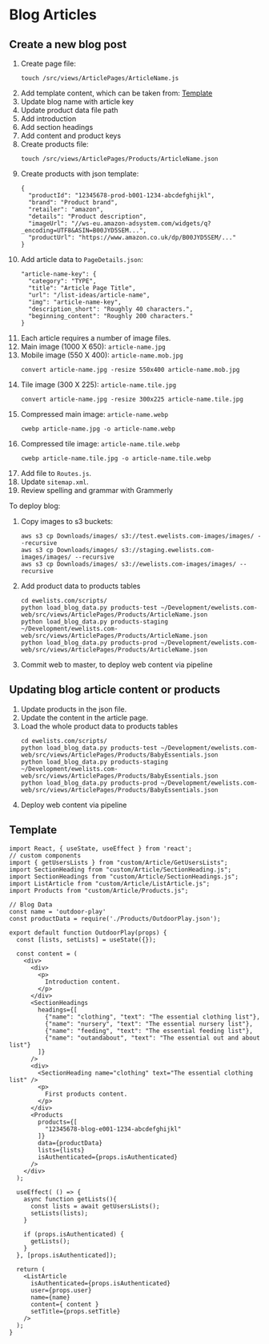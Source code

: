 # Blog Articles

## Create a new blog post
1. Create page file:
    ```
    touch /src/views/ArticlePages/ArticleName.js
    ```
1. Add template content, which can be taken from: [Template](#template)
  1. Update blog name with article key
  1. Update product data file path
  1. Add introduction
  1. Add section headings
  1. Add content and product keys
1. Create products file:
    ```
    touch /src/views/ArticlePages/Products/ArticleName.json
    ```
1. Create products with json template:
    ```
    {
      "productId": "12345678-prod-b001-1234-abcdefghijkl",
      "brand": "Product brand",
      "retailer": "amazon",
      "details": "Product description",
      "imageUrl": "//ws-eu.amazon-adsystem.com/widgets/q?_encoding=UTF8&ASIN=B00JYD5SEM...",
      "productUrl": "https://www.amazon.co.uk/dp/B00JYD5SEM/..."
    }
    ```
1. Add article data to `PageDetails.json`:
    ```
    "article-name-key": {
      "category": "TYPE",
      "title": "Article Page Title",
      "url": "/list-ideas/article-name",
      "img": "article-name-key",
      "description_short": "Roughly 40 characters.",
      "beginning_content": "Roughly 200 characters."
    }
    ```
1. Each article requires a number of image files.
  1. Main image (1000 X 650): `article-name.jpg`
  1. Mobile image (550 X 400): `article-name.mob.jpg`
      ```
      convert article-name.jpg -resize 550x400 article-name.mob.jpg
      ```
  1. Tile image (300 X 225): `article-name.tile.jpg`
      ```
      convert article-name.jpg -resize 300x225 article-name.tile.jpg
      ```
  1. Compressed main image: `article-name.webp`
      ```
      cwebp article-name.jpg -o article-name.webp
      ```
  1. Compressed tile image: `article-name.tile.webp`
      ```
      cwebp article-name.tile.jpg -o article-name.tile.webp
      ```
1. Add file to `Routes.js`.
1. Update `sitemap.xml`.
1. Review spelling and grammar with Grammerly


To deploy blog:
1. Copy images to s3 buckets:
    ```
    aws s3 cp Downloads/images/ s3://test.ewelists.com-images/images/ --recursive
    aws s3 cp Downloads/images/ s3://staging.ewelists.com-images/images/ --recursive
    aws s3 cp Downloads/images/ s3://ewelists.com-images/images/ --recursive
    ```
1. Add product data to products tables
    ```
    cd ewelists.com/scripts/
    python load_blog_data.py products-test ~/Development/ewelists.com-web/src/views/ArticlePages/Products/ArticleName.json
    python load_blog_data.py products-staging ~/Development/ewelists.com-web/src/views/ArticlePages/Products/ArticleName.json
    python load_blog_data.py products-prod ~/Development/ewelists.com-web/src/views/ArticlePages/Products/ArticleName.json
    ```
1. Commit web to master, to deploy web content via pipeline


## Updating blog article content or products
1. Update products in the json file.
1. Update the content in the article page.
1. Load the whole product data to products tables
    ```
    cd ewelists.com/scripts/
    python load_blog_data.py products-test ~/Development/ewelists.com-web/src/views/ArticlePages/Products/BabyEssentials.json
    python load_blog_data.py products-staging ~/Development/ewelists.com-web/src/views/ArticlePages/Products/BabyEssentials.json
    python load_blog_data.py products-prod ~/Development/ewelists.com-web/src/views/ArticlePages/Products/BabyEssentials.json
    ```
1. Deploy web content via pipeline



## Template
```
import React, { useState, useEffect } from 'react';
// custom components
import { getUsersLists } from "custom/Article/GetUsersLists";
import SectionHeading from "custom/Article/SectionHeading.js";
import SectionHeadings from "custom/Article/SectionHeadings.js";
import ListArticle from "custom/Article/ListArticle.js";
import Products from "custom/Article/Products.js";

// Blog Data
const name = 'outdoor-play'
const productData = require('./Products/OutdoorPlay.json');

export default function OutdoorPlay(props) {
  const [lists, setLists] = useState({});

  const content = (
    <div>
      <div>
        <p>
          Introduction content.
        </p>
      </div>
      <SectionHeadings
        headings={[
          {"name": "clothing", "text": "The essential clothing list"},
          {"name": "nursery", "text": "The essential nursery list"},
          {"name": "feeding", "text": "The essential feeding list"},
          {"name": "outandabout", "text": "The essential out and about list"}
        ]}
      />
      <div>
        <SectionHeading name="clothing" text="The essential clothing list" />
        <p>
          First products content.
        </p>
      </div>
      <Products
        products={[
          "12345678-blog-e001-1234-abcdefghijkl"
        ]}
        data={productData}
        lists={lists}
        isAuthenticated={props.isAuthenticated}
      />
    </div>
  );

  useEffect( () => {
    async function getLists(){
      const lists = await getUsersLists();
      setLists(lists);
    }

    if (props.isAuthenticated) {
      getLists();
    }
  }, [props.isAuthenticated]);

  return (
    <ListArticle
      isAuthenticated={props.isAuthenticated}
      user={props.user}
      name={name}
      content={ content }
      setTitle={props.setTitle}
    />
  );
}
```
